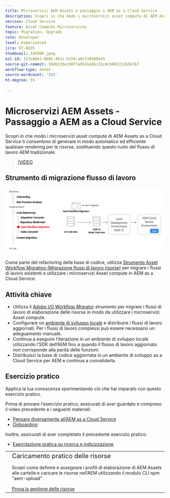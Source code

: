 ```yaml
---
title: Microservizi AEM Assets e passaggio a AEM as a Cloud Service
description: Scopri in che modo i microservizi asset compute di AEM Assets as a Cloud Service ti consentono di generare in modo automatico ed efficiente qualsiasi rendering per le risorse, sostituendo questo ruolo del flusso di lavoro AEM tradizionale.
version: Cloud Service
feature: Asset Compute Microservices
topic: Migration, Upgrade
role: Developer
level: Experienced
jira: KT-8635
thumbnail: 336990.jpeg
exl-id: 327e8663-086b-4b31-b159-a0cf30480b45
source-git-commit: 30d6120ec99f7a95414dbc31c0cb002152bd6763
workflow-type: tm+mt
source-wordcount: '323'
ht-degree: 5%

---
```


# Microservizi AEM Assets - Passaggio a AEM as a Cloud Service

Scopri in che modo i microservizi asset compute di AEM Assets as a Cloud Service ti consentono di generare in modo automatico ed efficiente qualsiasi rendering per le risorse, sostituendo questo ruolo del flusso di lavoro AEM tradizionale.

>[!VIDEO](https://video.tv.adobe.com/v/336990?quality=12&learn=on)

## Strumento di migrazione flusso di lavoro

![Strumento Migrazione dei flussi di lavoro delle risorse](./assets/asset-workflow-migration.png)

Come parte del refactoring della base di codice, utilizza [Strumento Asset Workflow Migration (Migrazione flussi di lavoro risorse)](https://experienceleague.adobe.com/docs/experience-manager-cloud-service/moving/refactoring-tools/asset-workflow-migration-tool.html?lang=it) per migrare i flussi di lavoro esistenti e utilizzare i microservizi Asset compute in AEM as a Cloud Service.

## Attività chiave

+ Utilizza il [Adobe I/O Workflow Migrator](https://github.com/adobe/aio-cli-plugin-aem-cloud-service-migration#command-aio-aem-migrationworkflow-migrator) strumento per migrare i flussi di lavoro di elaborazione delle risorse in modo da utilizzare i microservizi Asset compute.
+ Configurare un [ambiente di sviluppo locale](https://experienceleague.adobe.com/docs/experience-manager-learn/cloud-service/local-development-environment-set-up/overview.html?lang=it) e distribuire i flussi di lavoro aggiornati. Per i flussi di lavoro complessi può essere necessario un adeguamento manuale.
+ Continua a eseguire l’iterazione in un ambiente di sviluppo locale utilizzando l’SDK dell’AEM fino a quando il flusso di lavoro aggiornato non corrisponde alla parità delle funzioni.
+ Distribuisci la base di codice aggiornata in un ambiente di sviluppo as a Cloud Service per AEM e continua a convalidarla.

## Esercizio pratico

Applica la tua conoscenza sperimentando ciò che hai imparato con questo esercizio pratico.

Prima di provare l&#39;esercizio pratico, assicurati di aver guardato e compreso il video precedente e i seguenti materiali:

+ [Pensare diversamente all’AEM as a Cloud Service](./introduction.md)
+ [Onboarding](./onboarding.md)

Inoltre, assicurati di aver completato il precedente esercizio pratico:

+ [Esercitazione pratica su ricerca e indicizzazione](./search-and-indexing.md#hands-on-exercise)

<table style="border-width:0">
    <tr>
        <td style="width:150px">
            <a  rel="noreferrer"
                target="_blank"
                href="https://github.com/adobe/aem-cloud-engineering-video-series-exercises/tree/session8-assets#cloud-acceleration-bootcamp---session-8-assets-and-microservices"><img alt="Esercitazione pratica archivio GitHub" src="./assets/github.png"/>
            </a>        
        </td>
        <td style="width:100%;margin-bottom:1rem;">
            <div style="font-size:1.25rem;font-weight:400;">Caricamento pratico delle risorse</div>
            <p style="margin:1rem 0">
                Scopri come definire e assegnare i profili di elaborazione di AEM Assets alle cartelle e caricare le risorse nell’AEM utilizzando il modulo CLI npm "aem-upload".
            </p>
            <a  rel="noreferrer"
                target="_blank"
                href="https://github.com/adobe/aem-cloud-engineering-video-series-exercises/tree/session8-assets#cloud-acceleration-bootcamp---session-8-assets-and-microservices" class="spectrum-Button spectrum-Button--primary spectrum-Button--sizeM">
                <span class="spectrum-Button-label has-no-wrap has-text-weight-bold">Prova la gestione delle risorse</span>
            </a>
        </td>
    </tr>
</table>
